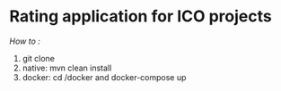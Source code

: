 # Rating application for ICO projects


*How to :*

1. git clone
2. native: mvn clean install
3. docker: cd /docker and docker-compose up
